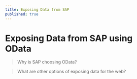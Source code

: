 ```yaml
---
title: Exposing Data from SAP
published: true
---
```


# Exposing Data from SAP using OData

> Why is SAP choosing OData?

> What are other options of exposing data for the web?
